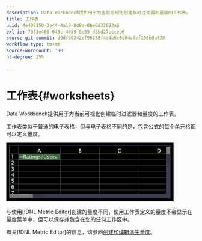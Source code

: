 ```yaml
---
description: Data Workbench提供用于为当前可视化创建临时过滤器和量度的工作表。
title: 工作表
uuid: 4e498150-3e44-4a19-8d8a-8be0d32693a6
exl-id: 73f3e400-648c-4659-8e55-d3bd27ccceb6
source-git-commit: d9df90242ef96188f4e4b5e6d04cfef196b0a628
workflow-type: tm+mt
source-wordcount: '90'
ht-degree: 25%

---
```


# 工作表{#worksheets}

Data Workbench提供用于为当前可视化创建临时过滤器和量度的工作表。

工作表类似于普通的电子表格，但与电子表格不同的是，包含公式的每个单元格都可以定义量度。

![](assets/vis_Worksheet_TextAndFormula.png)

与使用[!DNL Metric Editor]创建的量度不同，使用工作表定义的量度不会显示在量度菜单中，但可以保存并包含在您的任何工作区中。

有关[!DNL Metric Editor]的信息，请参阅[创建和编辑派生量度](../../../../home/c-get-started/c-admin-intrf/c-prof-mgr/c-drvd-mtrcs.md#concept-e41723b342a849309874b26232224a40)。
